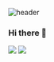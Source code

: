 
![header](https://capsule-render.vercel.app/api?type=waving&color=auto&height=244&section=header&text=SoExciting&animation=fadeIn&fontSize=70)
### Hi there 👋
<img src="https://img.shields.io/badge/Unity-009473?style=for-the-badge&logo=Unity&logoColor=White"/>
<img src="https://img.shields.io/badge/C++-009473?style=for-the-badge&logo=C++&logoColor=White"/>

